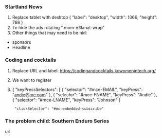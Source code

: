 ### Startland News
1. Replace tablet with desktop
    {
      "label": "desktop",
      "width": 1366,
      "height": 768
    }
2. To hide the ads rotating
    ".mom-e3lanat-wrap"
3. Other things that may need to be hid: 
 - sponsors
 - Headline

### Coding and cocktails

1. Replace URL and label: https://codingandcocktails.kcwomenintech.org/
2. We want to register
3. {
      "keyPressSelectors": [
        {
          "selector": "#mce-EMAIL",
          "keyPress": "andie@me.com"
        },
        {
          "selector": "#mce-FNAME",
          "keyPress": "Andie"
        },
        {
          "selector": "#mce-LNAME",
          "keyPress": "Johnson"
        }

        "clickSelector": "#mc-embedded-subscribe"

### The problem child: Southern Enduro Series

url:

